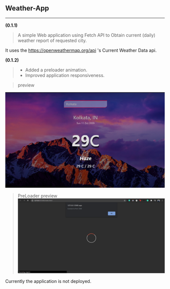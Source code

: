 ## Weather-App

---

**(0.1.1)**

> A simple Web application using Fetch API to Obtain current (daily) weather report of requested city.

It uses the https://openweathermap.org/api 's Current Weather Data api.

**(0.1.2)**

> - Added a preloader animation.
> - Improved application responsiveness.

> preview

![app-preview](./assets/preview-image.png)

> PreLoader preview
> ![app-preloader](./assets/preview-loaderimage.png)

Currently the application is not deployed.
